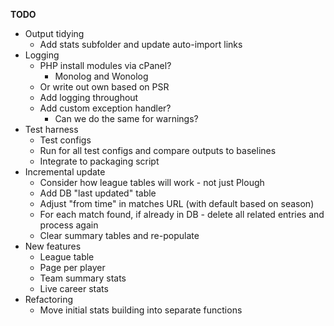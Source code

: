__TODO__
* Output tidying
  * Add stats subfolder and update auto-import links
* Logging
  * PHP install modules via cPanel?
    * Monolog and Wonolog
  * Or write out own based on PSR
  * Add logging throughout
  * Add custom exception handler?
    * Can we do the same for warnings?
* Test harness
  * Test configs
  * Run for all test configs and compare outputs to baselines
  * Integrate to packaging script
* Incremental update
  * Consider how league tables will work - not just Plough
  * Add DB "last updated" table
  * Adjust "from time" in matches URL (with default based on season)
  * For each match found, if already in DB - delete all related entries and process again
  * Clear summary tables and re-populate
* New features
    * League table
    * Page per player
    * Team summary stats
    * Live career stats
* Refactoring
  * Move initial stats building into separate functions